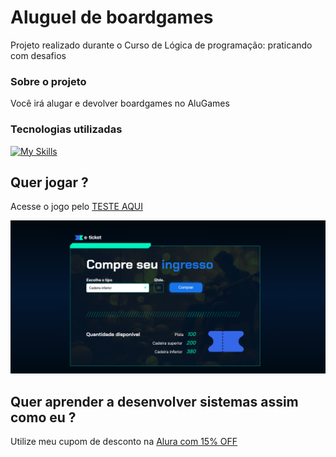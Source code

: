 # Aluguel de boardgames

Projeto realizado durante o Curso de Lógica de programação: praticando com desafios


### Sobre o projeto

Você irá alugar e devolver boardgames no AluGames

### Tecnologias utilizadas 

[![My Skills](https://skillicons.dev/icons?i=js,html,css)](https://skillicons.dev)

## Quer jogar ?

Acesse o jogo pelo [TESTE AQUI](https://e-ticket-alura.vercel.app/)

<img src="./assets//Captura de tela 2025-01-29 181119.png">

## Quer aprender a desenvolver sistemas assim como eu ?

Utilize meu cupom de desconto na [Alura com 15% OFF](https://www.alura.com.br/indica-dev/priscilacaimi)
